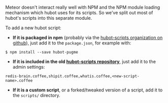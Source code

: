Meteor doesn't interact really well with NPM and the NPM module
loading mechanism which hubot uses for its scripts.  So we've
split out most of hubot's scripts into this separate module.

To add a new hubot script:

* **If it is packaged in npm** (probably via the
[hubot-scripts organization on github](https://github.com/hubot-scripts)),
just add it to the `package.json`, for example with:
```
$ npm install --save hubot-pugme
```

* **If it is included in the old [hubot-scripts repository](https://github.com/github/hubot-scripts/tree/master/src/scripts)**,
just add it to the admin settings:
```
redis-brain.coffee,shipit.coffee,whatis.coffee,<new-script-name>.coffee
```

* **If it is a custom script**, or a forked/tweaked version of a
  script, add it to the `scripts/` directory.
